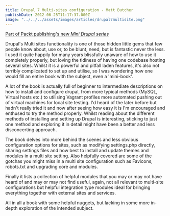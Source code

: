 ```yaml
---
title: Drupal 7 Multi-sites configuration - Matt Butcher
publishDate: 2012-06-25T11:17:37.000Z
image: "../../../assets/images/articles/drupal7multisite.png"
---
```


<a href="https://www.packtpub.com/news/new-drupal-mini-books" target="_blank">Part of Packt publishing's new _Mini Drupal series_</a>

Drupal's Multi sites functionality is one of those hidden little gems that few people know about, use or, to be blunt, need, but is fantastic never the less. I used it quite happily for many years blissfully unaware of how to use it completely properly, but loving the tidiness of having one codebase hosting several sites. Whilst it is a powerful and pitfall laden features, it's also not terribly complicated to set up and utilise, so I was wondering how one would fill an entire book with the subject, even a 'mini-book'.

A lot of the book is actually full of beginner to intermediate descriptions on how to install and configure drupal, from more typical methods (MySQL, Virtual hosts etc.) to utilising Vagrant profiles more automated pushing out of virtual machines for local site testing. I'd heard of the later before but hadn't really tried it and now after seeing how easy it is I'm encouraged and enthused to try the method properly. Whilst reading about the different methods of installing and setting up Drupal is interesting, sticking to just one method and exploring it in detail might have been a better and less disconcerting approach.

The book delves into more behind the scenes and less obvious configuration options for sites, such as modifying settings.php directly, sharing settings files and how best to install and update themes and modules in a multi site setting. Also helpfully covered are some of the gotchas you might miss in a multi site configuration such as Favicons, robots.txt and upgrading core and modules.

Finally it lists a collection of helpful modules that you may or may not have heard of and may or may not find useful, again, not all relevant to multi-site configurations but helpful integration type modules ideal for bringing everything together with external sites and services.

All in all a book with some helpful nuggets, but lacking in some more in-depth exploration of the intended subject.</div>
